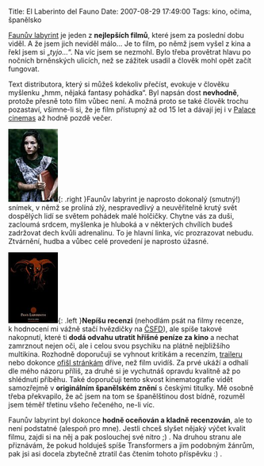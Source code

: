 Title: El Laberinto del Fauno
Date: 2007-08-29 17:49:00
Tags: kino, očima, španělsko

[Faunův labyrint](http://www.csfd.cz/film/221638-faunuv-labyrint-laberinto-del-fauno-el/)
je jeden z **nejlepších filmů**, které jsem za poslední dobu viděl.
A že jsem jich neviděl málo… Je to film, po němž jsem vyšel z kina
a řekl jsem si „*tyjo…*“. Na víc jsem se nezmohl. Bylo třeba
provětrat hlavu po nočních brněnských ulicích, než se zážitek
usadil a člověk mohl opět začít fungovat.

Text distributora, který si můžeš kdekoliv přečíst, evokuje
v člověku myšlenku „hmm, nějaká fantasy pohádka“. Byl napsán dost
**nevhodně**, protože přesně toto film vůbec není. A možná proto se
také člověk trochu pozastaví, všimne-li si, že je film přístupný až
od 15 let a dávají jej
i v [Palace cinemas](http://www.palacecinemas.cz) až hodně
pozdě večer.

![obrázek](images/14.jpg){: .right }Faunův labyrint je
naprosto dokonalý (smutný!) snímek, v němž se prolíná zlý,
nespravedlivý a neuvěřitelně krutý svět dospělých lidí se světem
pohádek malé holčičky. Chytne vás za duši, zacloumá srdcem,
myšlenka je hluboká a v některých chvílích budeš zadržovat dech
kvůli adrenalinu. To je hlavní linka, víc prozrazovat nebudu.
Ztvárnění, hudba a vůbec celé provedení je naprosto úžasné.

![obrázek](images/15.jpg){: .left }**Nepíšu recenzi**
(nehodlám psát na filmy recenze, k hodnocení mi vážně stačí
hvězdičky na [ČSFD](http://www.csfd.cz)), ale spíše takové
nakopnutí, které ti **dodá odvahu utratit hříšné peníze za kino** a
nechat zamrznout nejen oči, ale i celou svou psychiku na plátně
nejbližšího multikina. Rozhodně doporučuji se vyhnout kritikám a
recenzím,
[traileru](http://www.csfd.cz/film/221638-faunuv-labyrint-laberinto-del-fauno-el/trailer/)
nebo dokonce [ofišl stránkám](http://www.panslabyrinth.com/) dříve,
než film uvidíš. Za prvé ukáží a odhalí dle mého názoru příliš, za
druhé si je vychutnáš opravdu kvalitně až po shlédnutí příběhu.
Také doporučuji tento skvost kinematografie vidět samozřejmě
v **originálním španělském znění** s českými titulky. Mě osobně
třeba překvapilo, že ač jsem na tom se španělštinou dost bídně,
rozuměl jsem téměř třetinu všeho řečeného, ne-li víc.

Faunův labyrint byl dokonce **hodně oceňován a kladně recenzován**,
ale to není podstatné (alespoň pro mne). Jestli chceš slyšet nějaký
výčet kvalit filmu, zajdi si na něj a pak poslouchej své nitro ;) .
Na druhou stranu ale přiznávám, že pokud holduješ spíše
Transformers a jim podobným žánrům, pak jsi asi docela zbytečně
ztratil čas čtením tohoto příspěvku :) .
